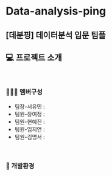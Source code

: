 # Data-analysis-ping
## [데분핑] 데이터분석 입문  팀플

## 💻 프로젝트 소개

<br>

### 👩🏻‍💻 멤버구성

- 팀장-서유민 :
- 팀원-장여정 :
- 팀원-현예진 :
- 팀원-임지연 :
- 팀원-김명서 : 
<br>

### 💾 개발환경

<br>

### 
